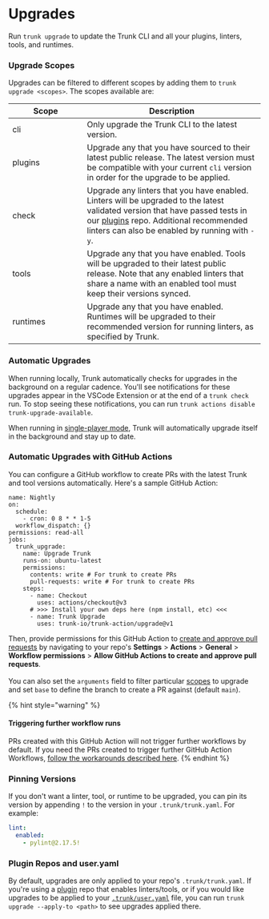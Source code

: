# Upgrades

Run `trunk upgrade` to update the Trunk CLI and all your plugins, linters, tools, and runtimes.

### Upgrade Scopes

Upgrades can be filtered to different scopes by adding them to `trunk upgrade <scopes>`. The scopes available are:&#x20;

<table><thead><tr><th width="133">Scope</th><th>Description</th></tr></thead><tbody><tr><td>cli</td><td>Only upgrade the Trunk CLI to the latest version.</td></tr><tr><td>plugins</td><td>Upgrade any that you have sourced to their latest public release. The latest version must be compatible with your current <code>cli</code> version in order for the upgrade to be applied.</td></tr><tr><td>check</td><td>Upgrade any linters that you have enabled. Linters will be upgraded to the latest validated version that have passed tests in our <a href="https://github.com/trunk-io/plugins">plugins</a> repo. Additional recommended linters can also be enabled by running with <code>-y</code>.</td></tr><tr><td>tools</td><td>Upgrade any that you have enabled. Tools will be upgraded to their latest public release. Note that any enabled linters that share a name with an enabled tool must keep their versions synced.</td></tr><tr><td>runtimes</td><td>Upgrade any that you have enabled. Runtimes will be upgraded to their recommended version for running linters, as specified by Trunk.</td></tr></tbody></table>

### Automatic Upgrades

When running locally, Trunk automatically checks for upgrades in the background on a regular cadence. You'll see notifications for these upgrades appear in the VSCode Extension or at the end of a `trunk check` run. To stop seeing these notifications, you can run `trunk actions disable trunk-upgrade-available`.

When running in [single-player mode](getting-started/#single-player-mode), Trunk will automatically upgrade itself in the background and stay up to date.

### Automatic Upgrades with GitHub Actions

You can configure a GitHub workflow to create PRs with the latest Trunk and tool versions automatically. Here's a sample GitHub Action:

```
name: Nightly
on:
  schedule:
    - cron: 0 8 * * 1-5
  workflow_dispatch: {}
permissions: read-all
jobs:
  trunk_upgrade:
    name: Upgrade Trunk
    runs-on: ubuntu-latest
    permissions:
      contents: write # For trunk to create PRs
      pull-requests: write # For trunk to create PRs
    steps:
      - name: Checkout
        uses: actions/checkout@v3
      # >>> Install your own deps here (npm install, etc) <<<
      - name: Trunk Upgrade
        uses: trunk-io/trunk-action/upgrade@v1
```

Then, provide permissions for this GitHub Action to [create and approve pull requests](https://docs.github.com/en/repositories/managing-your-repositorys-settings-and-features/enabling-features-for-your-repository/managing-github-actions-settings-for-a-repository#preventing-github-actions-from-creating-or-approving-pull-requests) by navigating to your repo's **Settings** > **Actions** > **General** > **Workflow permissions** > **Allow GitHub Actions to create and approve pull requests**.  \
\
You can also set the `arguments` field to filter particular [scopes](upgrades.md#upgrade-scopes) to upgrade and set `base` to define the branch to create a PR against (default `main`).

{% hint style="warning" %}
#### Triggering further workflow runs

PRs created with this GitHub Action will not trigger further workflows by default. If you need the PRs created to trigger further GitHub Action Workflows, [follow the workarounds described here](https://github.com/peter-evans/create-pull-request/blob/main/docs/concepts-guidelines.md#triggering-further-workflow-runs).
{% endhint %}

### Pinning Versions

If you don't want a linter, tool, or runtime to be upgraded, you can pin its version by appending `!` to the version in your `.trunk/trunk.yaml`. For example:

```yaml
lint:
  enabled:
    - pylint@2.17.5!
```

### Plugin Repos and user.yaml

By default, upgrades are only applied to your repo's `.trunk/trunk.yaml`. If you're using a [plugin](configuration/plugins/) repo that enables linters/tools, or if you would like upgrades to be applied to your [`.trunk/user.yaml`](configuration/per-user-overrides.md) file, you can run `trunk upgrade --apply-to <path>` to see upgrades applied there.

